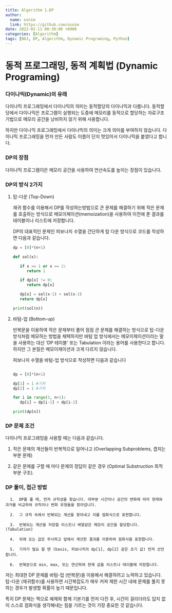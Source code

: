 ```yaml
---
title: Algorithm 1.DP
author:
  name: osnim
  link: https://github.com/osnim
date: 2022-02-11 00:30:00 +0900
categories: [Algorithm]
tags: [BOJ, DP, Algorithm, Dynamic Programing, Python]
---
```


# 동적 프로그래밍, 동적 계획법 (Dynamic Programing)

### 다이나믹(Dynamic)의 유래

다이나믹 프로그래밍에서 다이나믹의 의미는 동적할당의 다이나믹과 다릅니다. 동적할당에서 다이나믹은 프로그램이 실행되는 도중에 메모리를 동적으로 할당하는 자료구조 기법으로 메모리 공간을 낭비하지 않기 위해 사용합니다.

하지만 다이나믹 프로그래밍에서 다이나믹의 의미는 크게 의미를 부여하지 않습니다. 다이나믹 프로그래밍을 먼저 만든 사람도 이름이 단지 멋있어서 다이나믹을 붙였다고 합니다.

### DP의 장점

다이나믹 프로그램이은 메모리 공간을 사용하여 연산속도를 높이는 장점이 있습니다.

### DP의 방식 2가지

1. 탑-다운 (Top-Down)

   재귀 함수를 이용해서 DP를 작성하는방법으로 큰 문제를 해결하기 위해 작은 문제를 호출하는 방식으로 메모이제이션(memoization)을 사용하여 이전에 푼 결과를 테이블이나 리스트에 저장합니다.

   DP의 대표적인 문제인 피보나치 수열을 간단하게 탑 다운 방식으로 코드를 작성하면 다음과 같습니다.

   ```python
   dp = [0]*(n+1)

   def sol(x):

      if x == 1 or x == 2:
         return 1

      if dp[x] != 0:
         return dp[x]

      dp[x] = sol(x-1) + sol(x-2)
      return dp[x]

   print(sol(n))

   ```

2. 바텀-업 (Bottom-up)

   반복문을 이용하여 작은 문제부터 풀어 점점 큰 문제를 해결하는 방식으로 탑-다운 방식처럼 메모하는 방법을 채택하지만 바텀 업 방식에서는 메모이제이션이라는 말을 사용하는 대신 'DP 테이블' 또는 Tabulation 이라는 용어를 사용한다고 합니다. 하지만 그 본질은 메모이제이션과 크게 다르지 않습니다.

   피보나치 수열을 바텀-업 방식으로 작성하면 다음과 같습니다

   ```python

   dp = [0]*(n+1)

   dp[1] = 1 #기저
   dp[2] = 1 #기저

   for i in range(3, n+1):
      dp[i] = dp[i-1] + dp[i-2]

   print(dp[n])
   ```

### DP 문제 조건

다이나믹 프로그래밍을 사용할 때는 다음과 같습니다.

1. 작은 문제의 계산들이 반복적으로 일어나고 (Overlapping Subproblems, 겹치는 부분 문제)

2. 같은 문제를 구할 때 마다 문제의 정답이 같은 경우 (Optimal Substruction 최적 부분 구조).

### DP 풀이, 접근 방법

      1.  DP를 풀 때, 먼저 규칙성을 찾습니다. 대부분 시간이나 공간의 변화에 따라 현재와 과거를 비교하여 규칙이나 변화 유형들을 찾아냅니다.

      2.  그 규칙 속에서 반복되는 계산을 찾아내고 이를 점화식으로 표현합니다.

      3.  반복되는 계산을 저장할 리스트나 배열같은 메모리 공간을 할당합니다. (Tabulation)

      4.  뒤에 오는 값은 무시하고 앞에서 계산한 결과를 이용하여 점화식을 표현합니다.

      5.  기저가 필요 할 땐 (basis, 피보나치의 dp[1], dp[2] 같은 초기 값) 먼저 선언합니다.

      6.  반복문으로 min, max, 또는 연산하여 현재 값을 리스트나 테이블에 저장합니다.

저는 최대한 DP 문제를 바텀-업 (반복문)을 이용해서 해결하려고 노력하고 있습니다. 탑-다운 (재귀함수)를 사용하면 시간복잡도가 매우 커져 제한 시간 내에 문제를 풀지 못하는 경우가 발생할 확률이 높기 때문입니다.

특히 DP 문제는 책으로 예제와 함께 기본기를 먼저 다진 후, 시간이 걸리더라도 답지 없이 스스로 점화식을 생각해내는 힘을 기르는 것이 가장 중요한 것 같습니다.
